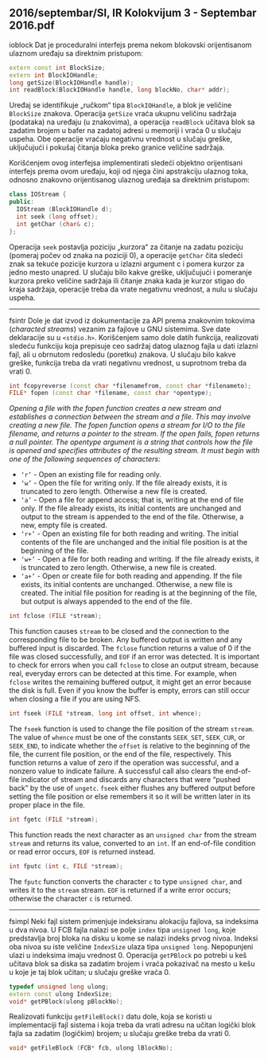 2016/septembar/SI, IR Kolokvijum 3 - Septembar 2016.pdf
--------------------------------------------------------------------------------
ioblock
Dat je proceduralni interfejs prema nekom blokovski orijentisanom ulaznom uređaju sa
direktnim pristupom:
```cpp
extern const int BlockSize;
extern int BlockIOHandle;
long getSize(BlockIOHandle handle);
int readBlock(BlockIOHandle handle, long blockNo, char* addr);
```
Uređaj se identifikuje „ručkom“ tipa `BlockIOHandle`, a blok je veličine `BlockSize` znakova.
Operacija `getSize` vraća ukupnu veličinu sadržaja (podataka) na uređaju (u znakovima), a
operacija `readBlock` učitava blok sa zadatim brojem u bafer na zadatoj adresi u memoriji i
vraća 0 u slučaju uspeha. Obe operacije vraćaju negativnu vrednost u slučaju greške,
uključujući i pokušaj čitanja bloka preko granice veličine sadržaja.

Korišćenjem ovog interfejsa implementirati sledeći objektno orijentisani interfejs prema
ovom uređaju, koji od njega čini apstrakciju ulaznog toka, odnosno znakovno orijentisanog
ulaznog uređaja sa direktnim pristupom:
```cpp
class IOStream {
public:
  IOStream (BlockIOHandle d);
  int seek (long offset);
  int getChar (char& c);
};
```
Operacija `seek` postavlja poziciju „kurzora“ za čitanje na zadatu poziciju (pomeraj počev od
znaka na poziciji 0), a operacije `getChar` čita sledeći znak sa tekuće pozicije kurzora u izlazni
argument c i pomera kurzor za jedno mesto unapred. U slučaju bilo kakve greške, uključujući
i pomeranje kurzora preko veličine sadržaja ili čitanje znaka kada je kurzor stigao do kraja
sadržaja, operacije treba da vrate negativnu vrednost, a nulu u slučaju uspeha.

--------------------------------------------------------------------------------
fsintr
Dole je dat izvod iz dokumentacije za API prema znakovnim tokovima (*characted streams*)
vezanim za fajlove u GNU sistemima. Sve date deklaracije su u `<stdio.h>`. Korišćenjem
samo dole datih funkcija, realizovati sledeću funkciju koja prepisuje ceo sadržaj datog
ulaznog fajla u dati izlazni fajl, ali u obrnutom redosledu (poretku) znakova. U slučaju bilo
kakve greške, funkcija treba da vrati negativnu vrednost, u suprotnom treba da vrati 0.
```cpp
int fcopyreverse (const char *filenamefrom, const char *filenameto);
FILE* fopen (const char *filename, const char *opentype);
```
*Opening a file with the fopen function creates a new stream and establishes a connection between the stream
and a file. This may involve creating a new file. The fopen function opens a stream for I/O to the file
filename, and returns a pointer to the stream. If the open fails, fopen returns a null pointer. The opentype
argument is a string that controls how the file is opened and specifies attributes of the resulting stream. It must
begin with one of the following sequences of characters:*

- `‘r’` - Open an existing file for reading only.
- `‘w’` - Open the file for writing only. If the file already exists, it is truncated to zero length. Otherwise a new
file is created.
- `‘a’` - Open a file for append access; that is, writing at the end of file only. If the file already exists, its initial
contents are unchanged and output to the stream is appended to the end of the file. Otherwise, a new, empty file
is created.
- `‘r+’` - Open an existing file for both reading and writing. The initial contents of the file are unchanged and the
initial file position is at the beginning of the file.
- `‘w+’` - Open a file for both reading and writing. If the file already exists, it is truncated to zero length.
Otherwise, a new file is created.
- `‘a+’` - Open or create file for both reading and appending. If the file exists, its initial contents are unchanged.
Otherwise, a new file is created. The initial file position for reading is at the beginning of the file, but output is
always appended to the end of the file.
```cpp
int fclose (FILE *stream);
```
This function causes `stream`  to be closed and the connection to the corresponding file to be broken. Any
buffered output is written and any buffered input is discarded. The `fclose` function returns a value of 0 if the
file was closed successfully, and `EOF` if an error was detected. It is important to check for errors when you call
`fclose`  to close an output stream, because real, everyday errors can be detected at this time. For example,
when `fclose` writes the remaining buffered output, it might get an error because the disk is full. Even if you
know the buffer is empty, errors can still occur when closing a file if you are using NFS.
```cpp
int fseek (FILE *stream, long int offset, int whence);
```
The `fseek`  function is used to change the file position of the stream `stream`. The value of `whence` must be
one of the constants `SEEK_SET`, `SEEK_CUR`, or `SEEK_END`, to indicate whether the `offset` is relative to the
beginning of the file, the current file position, or the end of the file, respectively. This function returns a value of
zero if the operation was successful, and a nonzero value to indicate failure. A successful call also clears the
end-of-file indicator of stream and discards any characters that were “pushed back”  by the use of `ungetc`.
`fseek` either flushes any buffered output before setting the file position or else remembers it so it will be written
later in its proper place in the file.
```cpp
int fgetc (FILE *stream);
```
This function reads the next character as an `unsigned char` from the stream `stream` and returns its value,
converted to an `int`. If an end-of-file condition or read error occurs, `EOF` is returned instead.
```cpp
int fputc (int c, FILE *stream);
```
The `fputc`  function converts the character `c`  to type `unsigned char`, and writes it to the `stream` stream.
`EOF` is returned if a write error occurs; otherwise the character `c` is returned.

--------------------------------------------------------------------------------
fsimpl
Neki fajl sistem primenjuje indeksiranu alokaciju fajlova, sa indeksima u dva nivoa. U FCB
fajla nalazi se polje `index` tipa `unsigned long`, koje predstavlja broj bloka na disku u kome
se nalazi indeks prvog nivoa. Indeksi oba nivoa su iste veličine `IndexSize`  ulaza tipa
`unsigned long`. Nepopunjeni ulazi u indeksima imaju vrednost 0. Operacija `getPBlock` po
potrebi u keš učitava blok sa diska sa zadatim brojem i vraća pokazivač na mesto u kešu u
koje je taj blok učitan; u slučaju greške vraća 0.
```cpp
typedef unsigned long ulong;
extern const ulong IndexSize;
void* getPBlock(ulong pBlockNo);
```
Realizovati funkciju `getFileBlock()` datu dole, koja se koristi u implementaciji fajl sistema
i koja treba da vrati adresu na učitan logički blok fajla sa zadatim (logičkim) brojem; u slučaju
greške treba da vrati 0.
```cpp
void* getFileBlock (FCB* fcb, ulong lBlockNo);
```
